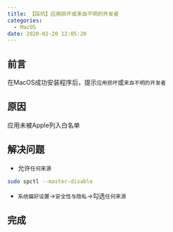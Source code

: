 ```yaml
---
title: 【踩坑】应用损坏或来自不明的开发者
categories:
  - MacOS
date: 2020-02-20 12:05:20
---
```


## 前言

在MacOS成功安装程序后，提示`应用损坏`或`来自不明的开发者`

<!-- more -->

## 原因

应用未被Apple列入白名单

## 解决问题

- 允许`任何来源`

``` sh
sudo spctl --master-disable
```

- `系统偏好设置`->`安全性与隐私`->勾选`任何来源`

## 完成

